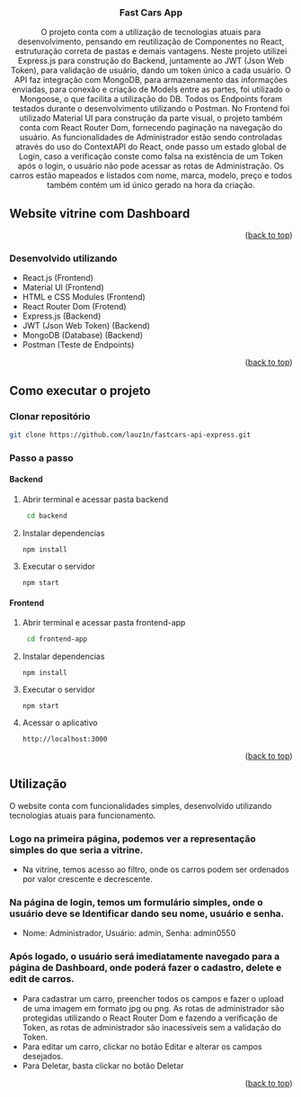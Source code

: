 

<h3 align="center">Fast Cars App</h3>

  <p align="center">
    O projeto conta com a utilização de tecnologias atuais para desenvolvimento, pensando em reutilização de Componentes no React, estruturação correta de pastas e demais vantagens.
    Neste projeto utilizei Express.js para construção do Backend, juntamente ao JWT (Json Web Token), para validação de usuário, dando um token único a cada usuário.
    O API faz integração com MongoDB, para armazenamento das informações enviadas, para conexão e criação de Models entre as partes, foi utilizado o Mongoose, o que facilita a utilização do DB. Todos os Endpoints foram testados durante o desenvolvimento utilizando o Postman.
    No Frontend foi utilizado Material UI para construção da parte visual, o projeto também conta com React Router Dom, fornecendo paginação na navegação do usuário. 
    As funcionalidades de Administrador estão sendo controladas através do uso do ContextAPI do React, onde passo um estado global de Login, caso a verificação conste como falsa na existência de um Token após o login, o usuário não pode acessar as rotas de Administração.
    Os carros estão mapeados e listados com nome, marca, modelo, preço e todos também contém um id único gerado na hora da criação.


<!-- ABOUT THE PROJECT -->
## Website vitrine com Dashboard

<p align="right">(<a href="#readme-top">back to top</a>)</p>


### Desenvolvido utilizando

* React.js (Frontend)
* Material UI (Frontend)
* HTML e CSS Modules (Frontend)
* React Router Dom (Frotend)
* Express.js (Backend)
* JWT (Json Web Token) (Backend)
* MongoDB (Database) (Backend)
* Postman (Teste de Endpoints)

<p align="right">(<a href="#readme-top">back to top</a>)</p>



<!-- GETTING STARTED -->
## Como executar o projeto
### Clonar repositório
   ```sh
   git clone https://github.com/lauz1n/fastcars-api-express.git
   ```
### Passo a passo

#### Backend

1. Abrir terminal e acessar pasta backend
   ```sh
    cd backend
   ```
2. Instalar dependencias
   ```
   npm install
   ```
3. Executar o servidor
   ```
   npm start 
   ```
#### Frontend

1. Abrir terminal e acessar pasta frontend-app
   ```sh
    cd frontend-app
   ```
2. Instalar dependencias
   ```
   npm install
   ```
3. Executar o servidor
   ```
   npm start 
   ```
4. Acessar o aplicativo 
   ```
   http://localhost:3000
   ```

<p align="right">(<a href="#readme-top">back to top</a>)</p>



<!-- USAGE EXAMPLES -->
## Utilização

O website conta com funcionalidades simples, desenvolvido utilizando tecnologias atuais para funcionamento.

### Logo na primeira página, podemos ver a representação simples do que seria a vitrine.
 * Na vitrine, temos acesso ao filtro, onde os carros podem ser ordenados por valor crescente e decrescente.
### Na página de login, temos um formulário simples, onde o usuário deve se Identificar dando seu nome, usuário e senha.
 * Nome: Administrador, Usuário: admin, Senha: admin0550
### Após logado, o usuário será imediatamente navegado para a página de Dashboard, onde poderá fazer o cadastro, delete e edit de carros.
 * Para cadastrar um carro, preencher todos os campos e fazer o upload de uma imagem em formato jpg ou png. As rotas de administrador são protegidas utilizando o React Router Dom e fazendo a verificação de Token, as rotas de administrador são inacessíveis sem a validação do Token.
 * Para editar um carro, clickar no botão Editar e alterar os campos desejados.
 * Para Deletar, basta clickar no botão Deletar


<p align="right">(<a href="#readme-top">back to top</a>)</p>



